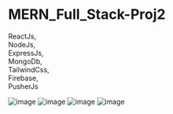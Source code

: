 # MERN_Full_Stack-Proj2
ReactJs,  
NodeJs,  
ExpressJs,  
MongoDb,  
TailwindCss,  
Firebase,  
PusherJs  


![image](https://user-images.githubusercontent.com/109723263/227706661-d702096e-1cf1-406c-a688-0eb05677a2ea.png)
![image](https://user-images.githubusercontent.com/109723263/227706682-b657dc82-7eb5-4f3c-9a55-84ddefe0d0c6.png)
![image](https://user-images.githubusercontent.com/109723263/227706824-3a088f91-4102-4198-a375-33f6cbb3fe70.png)
![image](https://user-images.githubusercontent.com/109723263/227706858-af65c49f-6ee1-4d78-9fb1-dc58ee9a6888.png)

